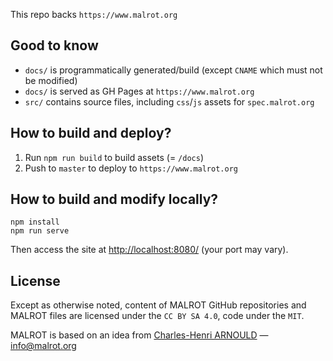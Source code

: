 This repo backs `https://www.malrot.org`

## Good to know

- `docs/` is programmatically generated/build (except `CNAME` which must not be modified)
- `docs/` is served as GH Pages at `https://www.malrot.org`
- `src/` contains source files, including `css`/`js` assets for `spec.malrot.org`

## How to build and deploy?

1. Run `npm run build` to build assets (= `/docs`)
2. Push to `master` to deploy to `https://www.malrot.org`

## How to build and modify locally?

```
npm install
npm run serve
```

Then access the site at [http://localhost:8080/](http://localhost:8080/) (your port may vary).

## License

Except as otherwise noted, content of MALROT GitHub repositories and MALROT files are licensed under the `CC BY SA 4.0`, code under the `MIT`.

MALROT is based on an idea from [Charles-Henri ARNOULD](https://github.com/charnould) — info@malrot.org
